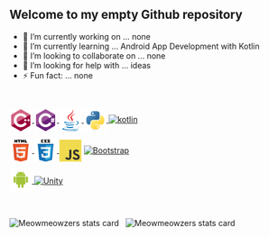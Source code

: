 ## Welcome to my empty Github repository

- 🔭 I’m currently working on ... none
- 🌱 I’m currently learning ... Android App Development with Kotlin
- 👯 I’m looking to collaborate on ... none
- 🤔 I’m looking for help with ... ideas
- ⚡ Fun fact: ... none
<br>
<p>
<a href="https://www.w3schools.com/cpp/" target="blank">
<img align="center" src="https://raw.githubusercontent.com/devicons/devicon/master/icons/cplusplus/cplusplus-original.svg" alt="C++" height="40" width="40" />
</a>
<a href="https://www.w3schools.com/cs/" target="blank">
<img align="center" src="https://raw.githubusercontent.com/devicons/devicon/master/icons/csharp/csharp-original.svg" alt="C#" height="40" width="40" />
</a>
<a href="https://www.java.com" target="blank">
<img align="center" src="https://raw.githubusercontent.com/devicons/devicon/master/icons/java/java-original.svg" alt="Java" height="40" width="40" />
</a>
<a href="https://www.python.org" target="blank">
<img align="center" src="https://raw.githubusercontent.com/devicons/devicon/master/icons/python/python-original.svg" alt="Python" height="40" width="40" />
</a>
<a href="https://kotlinlang.org" target="_blank" rel="noreferrer"> <img src="https://www.vectorlogo.zone/logos/kotlinlang/kotlinlang-icon.svg" alt="kotlin" width="40" height="40"/>
</a>
</p>

<p>
<a href="https://www.w3.org/html/" target="blank">
<img align="center" src="https://raw.githubusercontent.com/devicons/devicon/master/icons/html5/html5-original-wordmark.svg" alt="Html5" height="40" width="40" />
</a>
<a href="https://www.w3schools.com/css/" target="blank">
<img align="center" src="https://raw.githubusercontent.com/devicons/devicon/master/icons/css3/css3-original-wordmark.svg" alt="Css3" height="40" width="40" />
</a>
<a href="https://developer.mozilla.org/en-US/docs/Web/JavaScript" target="blank"><img align="center" src="https://raw.githubusercontent.com/devicons/devicon/master/icons/javascript/javascript-original.svg" alt="JavaScript" height="40" width="40" /></a>
<a href="https://getbootstrap.com" target="blank"><img align="center" src="https://cdn.jsdelivr.net/gh/devicons/devicon/icons/bootstrap/bootstrap-original.svg" alt="Bootstrap" height="40" width="40"/></a>
  
<!--a href="https://reactjs.org/" target="blank"><img src="https://cdn.jsdelivr.net/gh/devicons/devicon/icons/react/react-original.svg" alt="React.js" height="40" width="40" /></a-->  
</p>

<p>
<a href="https://developer.android.com" target="blank">
<img align="center" src="https://raw.githubusercontent.com/devicons/devicon/master/icons/android/android-original-wordmark.svg" alt="Android" height="40" width="40" />
</a>
<a href="https://unity.com/" target="blank">
<img align="center" src="https://www.vectorlogo.zone/logos/unity3d/unity3d-icon.svg" alt="Unity" height="40" width="40" />
</a>
</p>

<br>
<p>
<img align="center" src="https://github-readme-stats.vercel.app/api/top-langs?username=Meowmeowzers&theme=dracula&title_color=ffffff&text_color=ffffff&bg_color=00566b&hide_border=true&layout=compact" alt="Meowmeowzers stats card" />
&nbsp;
<img align="center" src="https://github-readme-stats.vercel.app/api?username=Meowmeowzers&show_icons=true&theme=dracula&title_color=ffffff&text_color=ffffff&bg_color=00566b&hide_border=true&hide=contribs" alt="Meowmeowzers stats card"/></p>

<!--
**Meowmeowzers/Meowmeowzers** is a ✨ _special_ ✨ repository because its `README.md` (this file) appears on your GitHub profile.
### Hi there 👋
- 💬 Ask me about ... 
- 📫 How to reach me: ...
- 😄 Pronouns: ...
-->
